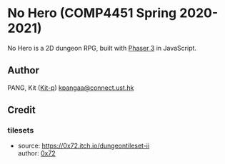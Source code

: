 # No Hero (COMP4451 Spring 2020-2021)

No Hero is a 2D dungeon RPG, built with [Phaser 3](https://phaser.io/) in JavaScript.

## Author

PANG, Kit ([Kit-p](https://github.com/Kit-p)) <kpangaa@connect.ust.hk>

## Credit

### tilesets

-   source: <https://0x72.itch.io/dungeontileset-ii>  
    author: [0x72](https://0x72.itch.io/)
